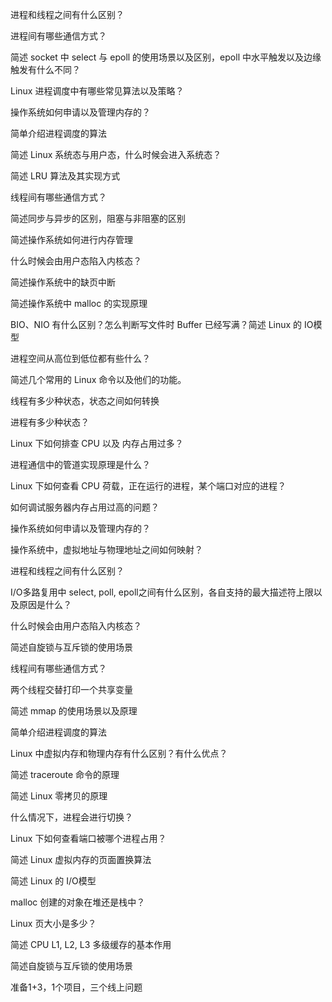 进程和线程之间有什么区别？

进程间有哪些通信方式？

简述 socket 中 select 与 epoll 的使用场景以及区别，epoll 中水平触发以及边缘触发有什么不同？

Linux 进程调度中有哪些常见算法以及策略？

操作系统如何申请以及管理内存的？

简单介绍进程调度的算法

简述 Linux 系统态与用户态，什么时候会进入系统态？

简述 LRU 算法及其实现方式

线程间有哪些通信方式？

简述同步与异步的区别，阻塞与非阻塞的区别

简述操作系统如何进行内存管理

什么时候会由用户态陷入内核态？

简述操作系统中的缺页中断

简述操作系统中 malloc 的实现原理

BIO、NIO 有什么区别？怎么判断写文件时 Buffer 已经写满？简述 Linux 的 IO模型

进程空间从高位到低位都有些什么？

简述几个常用的 Linux 命令以及他们的功能。

线程有多少种状态，状态之间如何转换

进程有多少种状态？

Linux 下如何排查 CPU 以及 内存占用过多？

进程通信中的管道实现原理是什么？

Linux 下如何查看 CPU 荷载，正在运行的进程，某个端口对应的进程？

如何调试服务器内存占用过高的问题？

操作系统如何申请以及管理内存的？

操作系统中，虚拟地址与物理地址之间如何映射？

进程和线程之间有什么区别？

I/O多路复用中 select, poll, epoll之间有什么区别，各自支持的最大描述符上限以及原因是什么？

什么时候会由用户态陷入内核态？

简述自旋锁与互斥锁的使用场景

线程间有哪些通信方式？

两个线程交替打印一个共享变量

简述 mmap 的使用场景以及原理

简单介绍进程调度的算法

Linux 中虚拟内存和物理内存有什么区别？有什么优点？

简述 traceroute 命令的原理

简述 Linux 零拷贝的原理

什么情况下，进程会进行切换？

Linux 下如何查看端口被哪个进程占用？

简述 Linux 虚拟内存的页面置换算法

简述 Linux 的 I/O模型

malloc 创建的对象在堆还是栈中？

Linux 页大小是多少？

简述 CPU L1, L2, L3 多级缓存的基本作用

简述自旋锁与互斥锁的使用场景

准备1+3，1个项目，三个线上问题